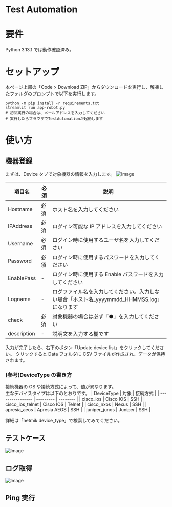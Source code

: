 # Test Automation

# 要件

Python 3.13.1 では動作確認済み。

# セットアップ

本ページ上部の「Code > Download ZIP」からダウンロードを実行し、解凍したフォルダのプロンプトで以下を実行します。

```
python -m pip install -r requirements.txt
streamlit run app-robot.py
# 初回実行の場合は、メールアドレスを入力してください
# 実行したらブラウザでTestAutomationが起動します
```

# 使い方

## 機器登録

まずは、Device タブで対象機器の情報を入力します。
![Image](https://github.com/user-attachments/assets/0e4b1aec-bc60-4f12-aa4a-d26192819321)

| 項目名      | 必須 | 説明                                                                                        |
| ----------- | ---- | ------------------------------------------------------------------------------------------- |
| Hostname    | 必須 | ホスト名を入力してください                                                                  |
| IPAddress   | 必須 | ログイン可能な IP アドレスを入力してください                                                |
| Username    | 必須 | ログイン時に使用するユーザ名を入力してください                                              |
| Password    | 必須 | ログイン時に使用するパスワードを入力してください                                            |
| EnablePass  | -    | ログイン時に使用する Enable パスワードを入力してください                                    |
| Logname     | -    | ログファイル名を入力してください。入力しない場合「ホスト名\_yyyymmdd_HHMMSS.log」になります |
| check       | 必須 | 対象機器の場合は必ず「●」を入力してください                                                 |
| description | -    | 説明文を入力する欄です                                                                      |

入力が完了したら、右下のボタン「Update device list」をクリックしてください。
クリックすると Data フォルダに CSV ファイルが作成され、データが保持されます。

### (参考)DeviceType の書き方

接続機器の OS や接続方式によって、値が異なります。\
主なデバイスタイプは以下のとおりです。
| DeviceType | 対象 | 接続方式 |
| ---------------- | --------- | -------- |
| cisco_ios | Cisco IOS | SSH |
| cisco_ios_telnet | Cisco IOS | Telnet |
| cisco_nxos | Nexus | SSH |
| apresia_aeos | Apresia AEOS | SSH |
| juniper_junos | Juniper | SSH |

詳細は「netmik device_type」で検索してみてください。

## テストケース

![Image](https://github.com/user-attachments/assets/63d42952-2c55-4d46-aeaf-fade0f92676f)

## ログ取得

![Image](https://github.com/user-attachments/assets/385d741a-37fa-44bf-8382-7ac635cf45d6)

## Ping 実行
